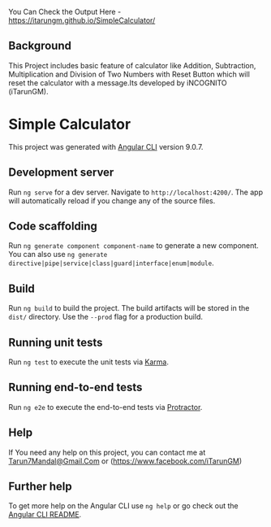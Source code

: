 You Can Check the Output Here - https://itarungm.github.io/SimpleCalculator/
## Background
This Project includes basic feature of calculator like Addition, Subtraction, Multiplication and Division of Two Numbers with Reset Button which will reset the calculator with a message.Its developed by iNCOGNITO (iTarunGM).

# Simple Calculator

This project was generated with [Angular CLI](https://github.com/angular/angular-cli) version 9.0.7.

## Development server

Run `ng serve` for a dev server. Navigate to `http://localhost:4200/`. The app will automatically reload if you change any of the source files.

## Code scaffolding

Run `ng generate component component-name` to generate a new component. You can also use `ng generate directive|pipe|service|class|guard|interface|enum|module`.

## Build

Run `ng build` to build the project. The build artifacts will be stored in the `dist/` directory. Use the `--prod` flag for a production build.

## Running unit tests

Run `ng test` to execute the unit tests via [Karma](https://karma-runner.github.io).

## Running end-to-end tests

Run `ng e2e` to execute the end-to-end tests via [Protractor](http://www.protractortest.org/).

## Help 

If You need any help on this project, you can contact me at Tarun7Mandal@Gmail.Com or (https://www.facebook.com/iTarunGM)

## Further help

To get more help on the Angular CLI use `ng help` or go check out the [Angular CLI README](https://github.com/angular/angular-cli/blob/master/README.md).
